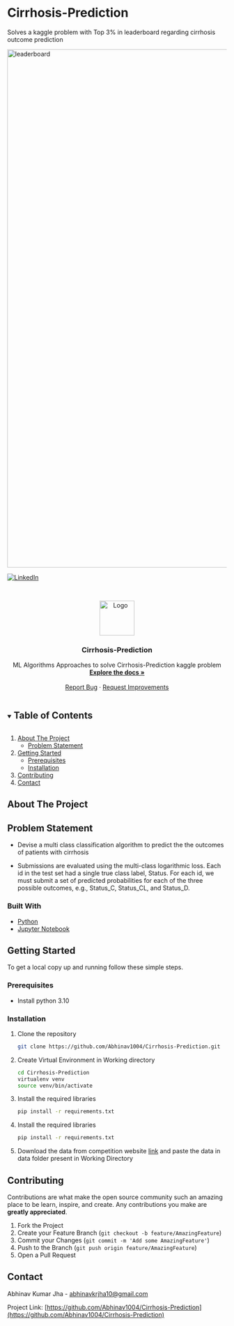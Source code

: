 # Cirrhosis-Prediction
Solves a kaggle problem with Top 3% in leaderboard regarding cirrhosis outcome prediction

<img width="1190" alt="leaderboard" src="https://github.com/Abhinav1004/Cirrhosis-Prediction/assets/24820856/a6062d97-0cd5-456c-bfb8-c97d0f3ad799">

<!-- 
[![Contributors][contributors-shield]][contributors-url]
[![Forks][forks-shield]][forks-url]
[![Stargazers][stars-shield]][stars-url]
[![Issues][issues-shield]][issues-url]
[![MIT License][license-shield]][license-url] -->
[![LinkedIn][linkedin-shield]][linkedin-url]

<!-- PROJECT LOGO -->
<br />
<p align="center">
  <a href="https://github.com/Abhinav1004/Cirrhosis-Prediction">
    <img src="https://github.com/Abhinav1004/Cirrhosis-Prediction/assets/24820856/a6062d97-0cd5-456c-bfb8-c97d0f3ad799" alt="Logo" width="80" height="80">
  </a>

  <h3 align="center">Cirrhosis-Prediction </h3>

  <p align="center">
    ML Algorithms Approaches to solve Cirrhosis-Prediction kaggle problem
    <br />
    <a href="https://github.com/Abhinav1004/Cirrhosis-Prediction"><strong>Explore the docs »</strong></a>
    <br />
    <br />
    <a href="https://github.com/Abhinav1004/Cirrhosis-Prediction/issues">Report Bug</a>
    ·
    <a href="https://github.com/Abhinav1004/Cirrhosis-Prediction/issues">Request Improvements</a>
  </p>
</p>

<!-- TABLE OF CONTENTS -->
<details open="open">
  <summary><h2 style="display: inline-block">Table of Contents</h2></summary>
  <ol>
    <li>
      <a href="#about-the-project">About The Project</a>
      <ul>
        <li><a href="#about-the-project">Problem Statement</a></li>
      </ul>
    </li>
    <li>
      <a href="#getting-started">Getting Started</a>
      <ul>
        <li><a href="#prerequisites">Prerequisites</a></li>
        <li><a href="#installation">Installation</a></li>
      </ul>
    </li>
    <li><a href="#contributing">Contributing</a></li>
    <li><a href="#contact">Contact</a></li>
  </ol>
</details>

<!-- ABOUT THE PROJECT -->

## About The Project

## Problem Statement
- Devise a multi class classification algorithm to predict the the outcomes of patients with cirrhosis

 - Submissions are evaluated using the multi-class logarithmic loss. Each id in the test set had a single true class label, Status. For each id, we must submit a set of predicted probabilities for each of the three possible outcomes, e.g., Status_C, Status_CL, and Status_D.

### Built With

- [Python](https://www.python.org/)
- [Jupyter Notebook](https://jupyter.org/)

<!-- GETTING STARTED -->

## Getting Started

To get a local copy up and running follow these simple steps.

### Prerequisites

 - Install python 3.10


### Installation

1. Clone the repository
   ```sh
   git clone https://github.com/Abhinav1004/Cirrhosis-Prediction.git
   ```
2. Create Virtual Environment in Working directory
   ```sh
   cd Cirrhosis-Prediction
   virtualenv venv 
   source venv/bin/activate
   ```
3. Install the required libraries
   ```sh
   pip install -r requirements.txt
   ```

4. Install the required libraries
   ```sh
   pip install -r requirements.txt
   ```

5. Download the data from competition website [link](https://www.kaggle.com/competitions/playground-series-s3e26) and paste the  data in data folder present in Working Directory

<!-- CONTRIBUTING -->

## Contributing

Contributions are what make the open source community such an amazing place to be learn, inspire, and create. Any contributions you make are **greatly appreciated**.

1. Fork the Project
2. Create your Feature Branch (`git checkout -b feature/AmazingFeature`)
3. Commit your Changes (`git commit -m 'Add some AmazingFeature'`)
4. Push to the Branch (`git push origin feature/AmazingFeature`)
5. Open a Pull Request

<!-- CONTACT -->

## Contact

Abhinav Kumar Jha - abhinavkrjha10@gmail.com 


Project Link: [https://github.com/Abhinav1004/Cirrhosis-Prediction](https://github.com/Abhinav1004/Cirrhosis-Prediction)

<!-- MARKDOWN LINKS & IMAGES -->
[linkedin-shield]: https://img.shields.io/badge/-LinkedIn-black.svg?style=for-the-badge&logo=linkedin&colorB=555
[linkedin-url]: https://www.linkedin.com/in/abhinav-kumar-jha-0948bb11b/
